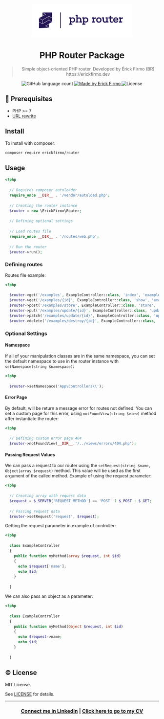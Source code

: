 
<p align="center">
<img alt="PHP Router" src="./logo.png">
</p>


<h1 align="center">PHP Router Package</h1>

<blockquote align="center">
Simple object-oriented PHP router. Developed by Érick Firmo (BR) https://erickfirmo.dev

</blockquote>



<p align="center">
  <img alt="GitHub language count" src="https://img.shields.io/github/languages/count/erickfirmo/php.router?color=%2304D361">

  <a href="https://erickfirmo.dev">
    <img alt="Made by Erick Firmo" src="https://img.shields.io/badge/made%20by-Erick%20Firmo-%2304D361">
  </a>

  <img alt="License" src="https://img.shields.io/badge/license-MIT-%2304D361">
</p>

## :electric_plug: Prerequisites
- PHP >= 7
- <a href="https://github.com/erickfirmo/.htaccess/blob/master/.htaccess" target="_blank">URL rewrite</a>


## Install
To install with composer:


```sh
composer require erickfirmo/router
```


## Usage
```php
<?php

  // Requires composer autoloader
  require_once __DIR__ . '/vendor/autoload.php';

  // Creating the router instance
  $router = new \ErickFirmo\Router;

  // Defining optional settings

  // Load routes file
  require_once __DIR__ . '/routes/web.php';

  // Run the router
  $router->run();

```

### Defining routes
Routes file example:
```php
<?php

  $router->get('/examples', ExampleController::class, 'index', 'examples.index');
  $router->get('/examples/{id}', ExampleController::class, 'show', 'examples.show');
  $router->post('/examples/store', ExampleController::class, 'store', 'examples.store');
  $router->put('/examples/update/{id}', ExampleController::class, 'update', 'examples.update');
  $router->patch('/examples/update/{id}', ExampleController::class, 'update', 'examples.update');
  $router->delete('/examples/destroy/{id}', ExampleController::class, 'delete', 'examples.destroy');

```

### Optional Settings

#### Namespace
If all of your manipulation classes are in the same namespace, you can set the default namespace to use in the router instance with `setNamespace(string $namespace)`:

```php
<?php

  $router->setNamespace('App\Controllers\\');

```

#### Error Page
By default, will be return a message error for routes not defined. You can set a custom page for this error, using `notFoundView(string $view)` method after instantiate the router:
```php
<?php

  // Defining custom error page 404
  $router->notFoundView(__DIR__.'/../views/errors/404.php');

```

#### Passing Request Values
We can pass a request to our router using the `setRequest(string $name, Object|array $request)` method. This value will be used as the first argument of the called method. Example of using the request parameter:
```php
<?php

  // Creating array with request data
  $request = $_SERVER['REQUEST_METHOD'] == 'POST' ? $_POST : $_GET;

  // Passing request data
  $router->setRequest('request', $request);

```
Getting the request parameter in example of controller:
```php
<?php

  class ExampleController
  {
    public function myMethod(array $request, int $id)
    {
      echo $request['name'];
      echo $id;
    }

  }

```
We can also pass an object as a parameter:
```php
<?php

  class ExampleController
  {
    public function myMethod(Object $request, int $id)
    {
      echo $request->name;
      echo $id;
    }

  }

```


## :copyright: License

MIT License.

See [LICENSE](LICENSE) for details.


<hr/>

<h3 align="center">
<a href="http://linkedin.com/in/érick-firmo-24615b166">Connect me in LinkedIn</a> | <a href="https://erickfirmo.dev">Click here to go to my CV</a>
</h3>
